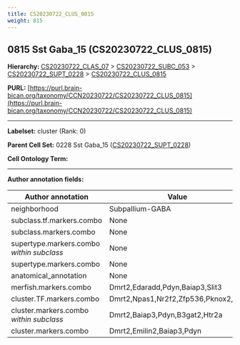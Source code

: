 ```yaml
---
title: CS20230722_CLUS_0815
weight: 815
---
```

## 0815 Sst Gaba_15 (CS20230722_CLUS_0815)
<b>Hierarchy: </b>
[CS20230722_CLAS_07](../CS20230722_CLAS_07) >
[CS20230722_SUBC_053](../CS20230722_SUBC_053) >
[CS20230722_SUPT_0228](../CS20230722_SUPT_0228) >
[CS20230722_CLUS_0815](../CS20230722_CLUS_0815)

**PURL:** [https://purl.brain-bican.org/taxonomy/CCN20230722/CS20230722_CLUS_0815](https://purl.brain-bican.org/taxonomy/CCN20230722/CS20230722_CLUS_0815)

---


**Labelset:** cluster (Rank: 0)

**Parent Cell Set:** 0228 Sst Gaba_15 ([CS20230722_SUPT_0228](../CS20230722_SUPT_0228))



**Cell Ontology Term:** 

[MARKER GENES.]: #


---

[TRANSFERRED ANNOTATIONS.]: #


[AUTHOR ANNOTATION FIELDS.]: #


**Author annotation fields:**

| Author annotation | Value |
|-------------------|-------|
|neighborhood|Subpallium-GABA|
|subclass.tf.markers.combo|None|
|subclass.markers.combo|None|
|supertype.markers.combo _within subclass_|None|
|supertype.markers.combo|None|
|anatomical_annotation|None|
|merfish.markers.combo|Dmrt2,Edaradd,Pdyn,Baiap3,Slit3|
|cluster.TF.markers.combo|Dmrt2,Npas1,Nr2f2,Zfp536,Pknox2,Jun|
|cluster.markers.combo _within subclass_|Dmrt2,Baiap3,Pdyn,B3gat2,Htr2a|
|cluster.markers.combo|Dmrt2,Emilin2,Baiap3,Pdyn|
